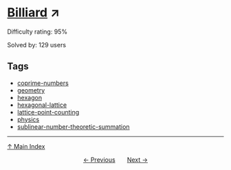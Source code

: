 # [Billiard](https://projecteuler.net/problem=786) ↗️

Difficulty rating: 95%

Solved by: 129 users
## Tags

- [coprime-numbers](../tags/coprime-numbers.md)
- [geometry](../tags/geometry.md)
- [hexagon](../tags/hexagon.md)
- [hexagonal-lattice](../tags/hexagonal-lattice.md)
- [lattice-point-counting](../tags/lattice-point-counting.md)
- [physics](../tags/physics.md)
- [sublinear-number-theoretic-summation](../tags/sublinear-number-theoretic-summation.md)



---

[↑ Main Index](../README.md)


<div align=center><a href='785.md'>← Previous</a> &nbsp;&nbsp; &nbsp;&nbsp;  <a href='787.md'>Next →</a></div>
